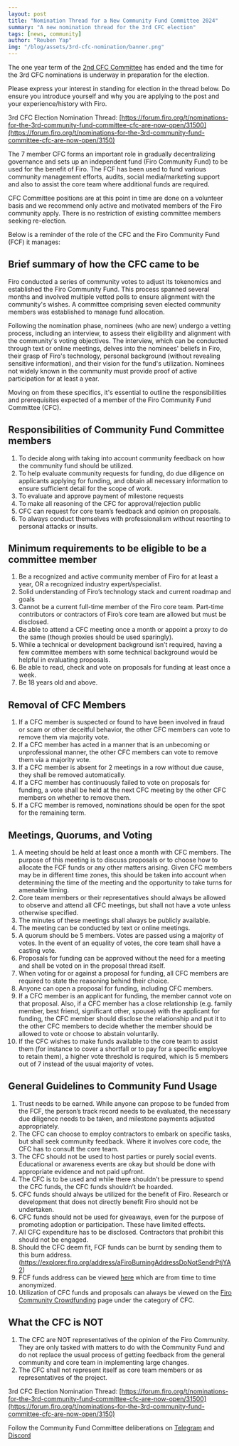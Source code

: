 ```yaml
---
layout: post
title: "Nomination Thread for a New Community Fund Committee 2024"
summary: "A new nomination thread for the 3rd CFC election"
tags: [news, community]
author: "Reuben Yap"
img: "/blog/assets/3rd-cfc-nomination/banner.png"
---
```


The one year term of the [2nd CFC Committee](https://forum.firo.org/t/community-fund-committee-election-march-2023/2877) has ended and the time for the 3rd CFC nominations is underway in preparation for the election. 

Please express your interest in standing for election in the thread below. Do ensure you introduce yourself and why you are applying to the post and your experience/history with Firo.

3rd CFC Election Nomination Thread: [https://forum.firo.org/t/nominations-for-the-3rd-community-fund-committee-cfc-are-now-open/31500](https://forum.firo.org/t/nominations-for-the-3rd-community-fund-committee-cfc-are-now-open/3150)

The 7 member CFC forms an important role in gradually decentralizing governance and sets up an independent fund (Firo Community Fund) to be used for the benefit of Firo. The FCF has been used to fund various community management efforts, audits, social media/marketing support and also to assist the core team where additional funds are required.

CFC Committee positions are at this point in time are done on a volunteer basis and we recommend only active and motivated members of the Firo community apply. There is no restriction of existing committee members seeking re-election.

Below is a reminder of the role of the CFC and the Firo Community Fund (FCF) it manages:

## Brief summary of how the CFC came to be

Firo conducted a series of community votes to adjust its tokenomics and established the Firo Community Fund. This process spanned several months and involved multiple vetted polls to ensure alignment with the community's wishes. A committee comprising seven elected community members was established to manage fund allocation.

Following the nomination phase, nominees (who are new) undergo a vetting process, including an interview, to assess their eligibility and alignment with the community's voting objectives. The interview, which can be conducted through text or online meetings, delves into the nominees' beliefs in Firo, their grasp of Firo's technology, personal background (without revealing sensitive information), and their vision for the fund's utilization. Nominees not widely known in the community must provide proof of active participation for at least a year.

Moving on from these specifics, it's essential to outline the responsibilities and prerequisites expected of a member of the Firo Community Fund Committee (CFC).

## Responsibilities of Community Fund Committee members

1. To decide along with taking into account community feedback on how the community fund should be utilized.
2. To help evaluate community requests for funding, do due diligence on applicants applying for funding, and obtain all necessary information to ensure sufficient detail for the scope of work.
3. To evaluate and approve payment of milestone requests
4. To make all reasoning of the CFC for approval/rejection public
5. CFC can request for core team’s feedback and opinion on proposals.
6. To always conduct themselves with professionalism without resorting to personal attacks or insults.

## Minimum requirements to be eligible to be a committee member

1. Be a recognized and active community member of Firo for at least a year, OR a recognized industry expert/specialist.
2. Solid understanding of Firo’s technology stack and current roadmap and goals
3. Cannot be a current full-time member of the Firo core team. Part-time contributors or contractors of Firo’s core team are allowed but must be disclosed.
4. Be able to attend a CFC meeting once a month or appoint a proxy to do the same (though proxies should be used sparingly).
5. While a technical or development background isn’t required, having a few committee members with some technical background would be helpful in evaluating proposals.
6. Be able to read, check and vote on proposals for funding at least once a week.
7. Be 18 years old and above.

## Removal of CFC Members

1. If a CFC member is suspected or found to have been involved in fraud or scam or other deceitful behavior, the other CFC members can vote to remove them via majority vote.
2. If a CFC member has acted in a manner that is an unbecoming or unprofessional manner, the other CFC members can vote to remove them via a majority vote.
3. If a CFC member is absent for 2 meetings in a row without due cause, they shall be removed automatically.
4. If a CFC member has continuously failed to vote on proposals for funding, a vote shall be held at the next CFC meeting by the other CFC members on whether to remove them.
5. If a CFC member is removed, nominations should be open for the spot for the remaining term.

## Meetings, Quorums, and Voting

1. A meeting should be held at least once a month with CFC members. The purpose of this meeting is to discuss proposals or to choose how to allocate the FCF funds or any other matters arising. Given CFC members may be in different time zones, this should be taken into account when determining the time of the meeting and the opportunity to take turns for amenable timing.
2. Core team members or their representatives should always be allowed to observe and attend all CFC meetings, but shall not have a vote unless otherwise specified.
3. The minutes of these meetings shall always be publicly available.
4. The meeting can be conducted by text or online meetings.
5. A quorum should be 5 members. Votes are passed using a majority of votes. In the event of an equality of votes, the core team shall have a casting vote.
6. Proposals for funding can be approved without the need for a meeting and shall be voted on in the proposal thread itself.
7. When voting for or against a proposal for funding, all CFC members are required to state the reasoning behind their choice.
8. Anyone can open a proposal for funding, including CFC members.
9. If a CFC member is an applicant for funding, the member cannot vote on that proposal. Also, if a CFC member has a close relationship (e.g. family member, best friend, significant other, spouse) with the applicant for funding, the CFC member should disclose the relationship and put it to the other CFC members to decide whether the member should be allowed to vote or choose to abstain voluntarily.
10. If the CFC wishes to make funds available to the core team to assist them (for instance to cover a shortfall or to pay for a specific employee to retain them), a higher vote threshold is required, which is 5 members out of 7 instead of the usual majority of votes.

## General Guidelines to Community Fund Usage

1. Trust needs to be earned. While anyone can propose to be funded from the FCF, the person’s track record needs to be evaluated, the necessary due diligence needs to be taken, and milestone payments adjusted appropriately.
2. The CFC can choose to employ contractors to embark on specific tasks, but shall seek community feedback. Where it involves core code, the CFC has to consult the core team.
3. The CFC should not be used to host parties or purely social events. Educational or awareness events are okay but should be done with appropriate evidence and not paid upfront.
4. The CFC is to be used and while there shouldn’t be pressure to spend the CFC funds, the CFC funds shouldn’t be hoarded.
5. CFC funds should always be utilized for the benefit of Firo. Research or development that does not directly benefit Firo should not be undertaken.
6. CFC funds should not be used for giveaways, even for the purpose of promoting adoption or participation. These have limited effects.
7. All CFC expenditure has to be disclosed. Contractors that prohibit this should not be engaged.
8. Should the CFC deem fit, FCF funds can be burnt by sending them to this burn address. ([https://explorer.firo.org/address/aFiroBurningAddressDoNotSendrPtjYA 2](https://explorer.firo.org/address/aFiroBurningAddressDoNotSendrPtjYA))
9. FCF funds address can be viewed [here](https://explorer.firo.org/address/aFA2TbqG9cnhhzX5Yny2pBJRK5EaEqLCH7) which are from time to time anonymized.
10. Utilization of CFC funds and proposals can always be viewed on the [Firo Community Crowdfunding](https://funding.firo.org) page under the category of CFC.

## What the CFC is NOT

1. The CFC are NOT representatives of the opinion of the Firo Community. They are only tasked with matters to do with the Community Fund and do not replace the usual process of getting feedback from the general community and core team in implementing large changes.
2. The CFC shall not represent itself as core team members or as representatives of the project.


3rd CFC Election Nomination Thread: [https://forum.firo.org/t/nominations-for-the-3rd-community-fund-committee-cfc-are-now-open/31500](https://forum.firo.org/t/nominations-for-the-3rd-community-fund-committee-cfc-are-now-open/3150)

Follow the Community Fund Committee deliberations on [Telegram](https://t.me/firocfc) and [Discord](https://discord.gg/ctuXBY5a)
